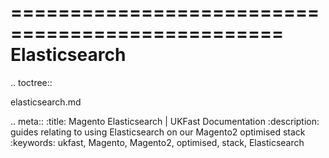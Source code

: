 =================================================
Elasticsearch
=================================================



.. toctree::
   
   elasticsearch.md
   
.. meta::
   :title: Magento Elasticsearch | UKFast Documentation
   :description: guides relating to using Elasticsearch on our Magento2 optimised stack
   :keywords: ukfast, Magento, Magento2, optimised, stack, Elasticsearch

